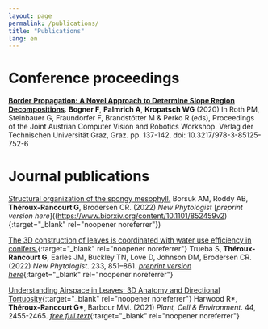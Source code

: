 ```yaml
---
layout: page
permalink: /publications/
title: "Publications"
lang: en
---
```


# Conference proceedings

[__Border Propagation: A Novel Approach to Determine Slope Region Decompositions__](https://doi.org/10.3217/978-3-85125-752-6). **Bogner F**, **Palmrich A**, **Kropatsch WG** (2020) In Roth PM, Steinbauer G, Fraundorfer F, Brandstötter M & Perko R (eds), Proceedings of the Joint Austrian Computer Vision and Robotics Workshop. Verlag der Technischen Universität Graz, Graz. pp. 137-142. doi: 10.3217/978-3-85125-752-6

# Journal publications

[Structural organization of the spongy mesophyll.](https://nph.onlinelibrary.wiley.com/doi/10.1111/nph.17971) Borsuk AM, Roddy AB, **Théroux-Rancourt G**, Brodersen CR. (2022) *New Phytologist* [*preprint version here*]((https://www.biorxiv.org/content/10.1101/852459v2){:target="_blank"  rel="noopener noreferrer"})

[The 3D construction of leaves is coordinated with water use efficiency in conifers.](https://doi.org/10.1111/nph.17772){:target="_blank"  rel="noopener noreferrer"} Trueba S, **Théroux-Rancourt G**, Earles JM, Buckley TN, Love D, Johnson DM, Brodersen CR. (2022) *New Phytologist*. 233, 851–861. [*preprint version here*](https://www.biorxiv.org/content/10.1101/2021.04.23.441113v1){:target="_blank"  rel="noopener noreferrer"}

[Understanding Airspace in Leaves: 3D Anatomy and Directional Tortuosity](https://onlinelibrary.wiley.com/doi/10.1111/pce.14079){:target="_blank"  rel="noopener noreferrer"} Harwood R\*, **Théroux-Rancourt G\***, Barbour MM. (2021) *Plant, Cell & Environment*. 44, 2455-2465. [*free full text*](https://onlinelibrary.wiley.com/share/author/DPQAQKKG2MNRS5KQEUAP?target=10.1111/pce.14079){:target="_blank"  rel="noopener noreferrer"}